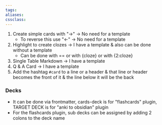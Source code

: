 ```yaml
---
tags:
aliases:
cssclass: 
---
```


1. Create simple cards with "→" → No need for a template
	- To reverse this use "←" → No need for a template
2. Highlight to create clozes → I have a template & also can be done without a template
	- Can be done with == or with {cloze} or with {2:cloze}
3. Single Table Markdown → I have a template
4. Q & A Card → I have a template
5. Add the hashtag `#card` to a line or a header & that line or header becomes the front of it & the line below it will be the back


### Decks
- It can be done via frontmatter, cards-deck is for "flashcards" plugin, TARGET DECK is for "anki to obsidian" plugin
- For the flashcards plugin, sub decks can be assigned by adding 2 colons to the deck name 